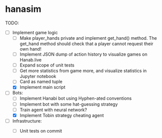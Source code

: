 # hanasim

TODO:
- [ ] Implement game logic
    - [ ] Make player_hands private and implement get_hand() method.
        The get_hand method should check that a player cannot request 
        their own hand!
    - [ ] Implement JSON dump of action history to visualize games on
        Hanab.live
    - [ ] Expand scope of unit tests
    - [ ] Get more statistics from game more, and visualize statistics in 
        Jupyter notebook
    - [ ] Card as named tuple
    - [x] Implement main script

- [ ] Bots:
    - [ ] Implement Hanabi bot using Hyphen-ated conventions
    - [ ] Implement bot with some hat-guessing strategy
    - [ ] Train agent with neural network?
    - [x] Implement Tobin strategy cheating agent

- [ ] Infrastructure:
    - [ ] Unit tests on commit

